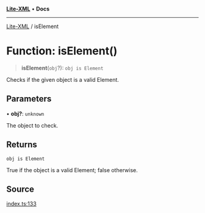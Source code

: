 [**Lite-XML**](../README.md) • **Docs**

***

[Lite-XML](../globals.md) / isElement

# Function: isElement()

> **isElement**(`obj`?): `obj is Element`

Checks if the given object is a valid Element.

## Parameters

• **obj?**: `unknown`

The object to check.

## Returns

`obj is Element`

True if the object is a valid Element; false otherwise.

## Source

[index.ts:133](https://github.com/softcraft-development/lite-xml/blob/81307c9d4dca4226935ff16c3b4c98ed8b12225e/src/index.ts#L133)
